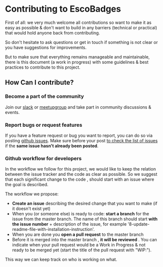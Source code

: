 # Contributing to EscoBadges

First of all: we very much welcome all contributions so want to make it as easy as possible & don't want to build in any barriers (technical or practical) that would hold anyone back from contributing.

So don't hesitate to ask questions or get in touch if something is not clear or you have suggestions for improvements.

But to make sure that everything remains manageable and maintainable, there is this document (a work in progress) with some guidelines & best practices to contribute to this project.  
## How Can I contribute?

### Become a part of the community

Join our [slack](http://bebadges.herokuapp.com/) or [meetupgroup](https://www.meetup.com/Belgian-Open-Badges-Meetup/) and take part in community discussions & events.


### Report bugs or request features
If you have a feature request or bug you want to report, you can do so via posting [github issues](https://github.com/BeBadges/escobadges/issues).
Make sure before your post [to check the list of issues](https://github.com/BeBadges/escobadges/issues) if the **same issue hasn't already been posted**.

### Github workflow for developers
In the workflow we follow for this project, we would like to keep the relation between the issue tracker and the code as clear as possible.
So we suggest that each significant change to the code , should start with an issue where the goal is described.

The workflow we propose:
- **Create an issue** describing the desired change that you want to make (if it doesn't exist yet)
- When you (or someone else) is ready to code: **start a branch** for the issue from the master branch. The name of this branch should start **with the issue number** + description of the issue, for example '8-update-readme-file-with-installation-instruction'.
- When you are done you **open a pull request** to the master branch
- Before it is merged into the master branch , **it will be reviewed** . You can indicate when your pull request would be a Work in Progress & not ready to be merged yet (start the title of the pull request with "WIP:").

This way we can keep track on who is working on what.




